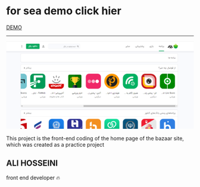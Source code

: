 # for sea demo click hier
[DEMO](https://ali-hoseiniwp.github.io/home-page-bazar/)

---

![HOME PAGE BAZAR](./images/Screenshot.png)

This project is the front-end coding of the home page of the bazaar site, which was created as a practice project

## ALI HOSSEINI
front end developer 🔥